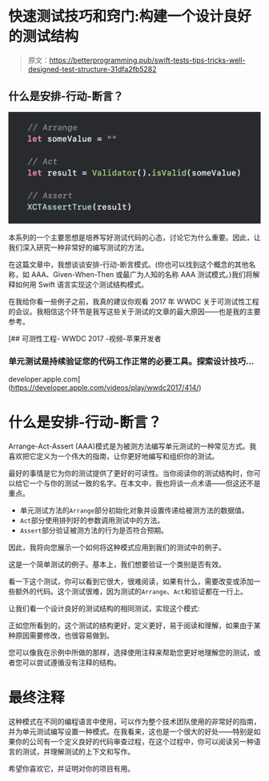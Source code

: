 # 快速测试技巧和窍门:构建一个设计良好的测试结构

> 原文：<https://betterprogramming.pub/swift-tests-tips-tricks-well-designed-test-structure-31dfa2fb5282>

## 什么是安排-行动-断言？

![](img/6d3ce15e43bfc8d86700bfca89c6ca4c.png)

本系列的一个主要思想是培养写好测试代码的心态，讨论它为什么重要。因此，让我们深入研究一种非常好的编写测试的方法。

在这篇文章中，我想谈谈安排-行动-断言模式。(你也可以找到这个概念的其他名称，如 AAA、Given-When-Then 或最广为人知的名称 AAA 测试模式。)我们将解释如何用 Swift 语言实现这个测试结构模式。

在我给你看一些例子之前，我真的建议你观看 2017 年 WWDC 关于可测试性工程的会议。我相信这个环节是我写这些关于测试的文章的最大原因——也是我的主要参考。

[](https://developer.apple.com/videos/play/wwdc2017/414/) [## 可测性工程- WWDC 2017 -视频-苹果开发者

### 单元测试是持续验证您的代码工作正常的必要工具。探索设计技巧…

developer.apple.com](https://developer.apple.com/videos/play/wwdc2017/414/) 

# 什么是安排-行动-断言？

Arrange-Act-Assert (AAA)模式是为被测方法编写单元测试的一种常见方式。我喜欢把它定义为一个伟大的指南，让你更好地编写和组织你的测试。

最好的事情是它为你的测试提供了更好的可读性。当你阅读你的测试结构时，你可以给它一个与你的测试一致的名字。在本文中，我也将谈一点术语——但这还不是重点。

*   单元测试方法的`Arrange`部分初始化对象并设置传递给被测方法的数据值。
*   `Act`部分使用排列好的参数调用测试中的方法。
*   `Assert`部分验证被测方法的行为是否符合预期。

因此，我将向您展示一个如何将这种模式应用到我们的测试中的例子。

这是一个简单测试的例子。基本上，我们想要验证一个类别是否有效。

看一下这个测试，你可以看到它很大，很难阅读，如果有什么，需要改变或添加一些额外的代码。这个测试很难，因为测试的`Arrange`、`Act`和验证都在一行上。

让我们看一个设计良好的测试结构的相同测试，实现这个模式:

正如您所看到的，这个测试的结构更好，定义更好，易于阅读和理解，如果由于某种原因需要修改，也很容易做到。

您可以像我在示例中所做的那样，选择使用注释来帮助您更好地理解您的测试，或者您可以尝试遵循没有注释的结构。

# 最终注释

这种模式在不同的编程语言中使用，可以作为整个技术团队使用的非常好的指南，并为单元测试编写设置一种模式。在我看来，这也是一个很大的好处——特别是如果你的公司有一个定义良好的代码审查过程，在这个过程中，你可以阅读另一种语言的测试，并理解测试的上下文和写作。

希望你喜欢它，并证明对你的项目有用。